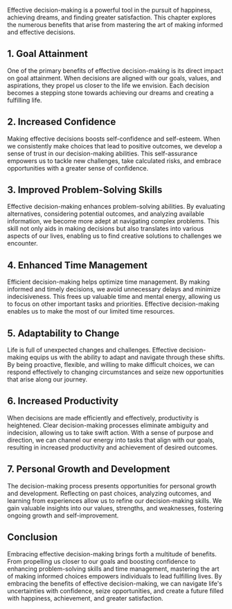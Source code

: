 
Effective decision-making is a powerful tool in the pursuit of happiness, achieving dreams, and finding greater satisfaction. This chapter explores the numerous benefits that arise from mastering the art of making informed and effective decisions.

**1. Goal Attainment**
----------------------

One of the primary benefits of effective decision-making is its direct impact on goal attainment. When decisions are aligned with our goals, values, and aspirations, they propel us closer to the life we envision. Each decision becomes a stepping stone towards achieving our dreams and creating a fulfilling life.

**2. Increased Confidence**
---------------------------

Making effective decisions boosts self-confidence and self-esteem. When we consistently make choices that lead to positive outcomes, we develop a sense of trust in our decision-making abilities. This self-assurance empowers us to tackle new challenges, take calculated risks, and embrace opportunities with a greater sense of confidence.

**3. Improved Problem-Solving Skills**
--------------------------------------

Effective decision-making enhances problem-solving abilities. By evaluating alternatives, considering potential outcomes, and analyzing available information, we become more adept at navigating complex problems. This skill not only aids in making decisions but also translates into various aspects of our lives, enabling us to find creative solutions to challenges we encounter.

**4. Enhanced Time Management**
-------------------------------

Efficient decision-making helps optimize time management. By making informed and timely decisions, we avoid unnecessary delays and minimize indecisiveness. This frees up valuable time and mental energy, allowing us to focus on other important tasks and priorities. Effective decision-making enables us to make the most of our limited time resources.

**5. Adaptability to Change**
-----------------------------

Life is full of unexpected changes and challenges. Effective decision-making equips us with the ability to adapt and navigate through these shifts. By being proactive, flexible, and willing to make difficult choices, we can respond effectively to changing circumstances and seize new opportunities that arise along our journey.

**6. Increased Productivity**
-----------------------------

When decisions are made efficiently and effectively, productivity is heightened. Clear decision-making processes eliminate ambiguity and indecision, allowing us to take swift action. With a sense of purpose and direction, we can channel our energy into tasks that align with our goals, resulting in increased productivity and achievement of desired outcomes.

**7. Personal Growth and Development**
--------------------------------------

The decision-making process presents opportunities for personal growth and development. Reflecting on past choices, analyzing outcomes, and learning from experiences allow us to refine our decision-making skills. We gain valuable insights into our values, strengths, and weaknesses, fostering ongoing growth and self-improvement.

**Conclusion**
--------------

Embracing effective decision-making brings forth a multitude of benefits. From propelling us closer to our goals and boosting confidence to enhancing problem-solving skills and time management, mastering the art of making informed choices empowers individuals to lead fulfilling lives. By embracing the benefits of effective decision-making, we can navigate life's uncertainties with confidence, seize opportunities, and create a future filled with happiness, achievement, and greater satisfaction.
